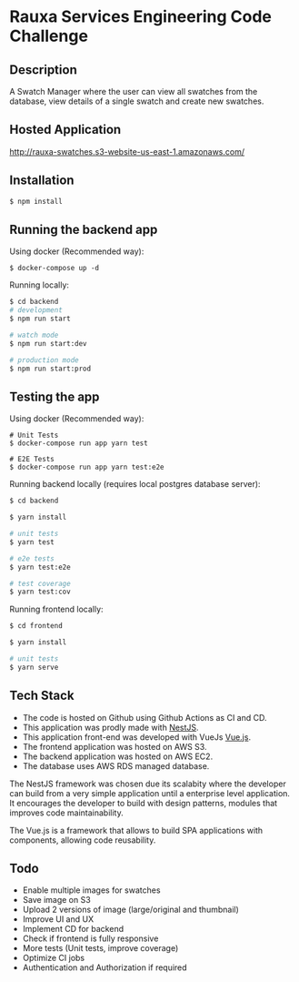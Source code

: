 # Rauxa Services Engineering Code Challenge

## Description

A Swatch Manager where the user can view all swatches from the database, view
details of a single swatch and create new swatches.

## Hosted Application

http://rauxa-swatches.s3-website-us-east-1.amazonaws.com/

## Installation

```bash
$ npm install
```

## Running the backend app

Using docker (Recommended way):

```
$ docker-compose up -d
```

Running locally:

```bash
$ cd backend
# development
$ npm run start

# watch mode
$ npm run start:dev

# production mode
$ npm run start:prod
```

## Testing the app

Using docker (Recommended way):

```
# Unit Tests
$ docker-compose run app yarn test

# E2E Tests
$ docker-compose run app yarn test:e2e
```

Running backend locally (requires local postgres database server):

```bash
$ cd backend

$ yarn install

# unit tests
$ yarn test

# e2e tests
$ yarn test:e2e

# test coverage
$ yarn test:cov
```

Running frontend locally:

```bash
$ cd frontend

$ yarn install

# unit tests
$ yarn serve
```

## Tech Stack

* The code is hosted on Github using Github Actions as CI and CD.
* This application was prodly made with [NestJS](http://nestjs.com/).
* This application front-end was developed with VueJs [Vue.js](https://vuejs.org/).
* The frontend application was hosted on AWS S3.
* The backend application was hosted on AWS EC2.
* The database uses AWS RDS managed database.

The NestJS framework was chosen due its scalabity where the developer can build
from a very simple application until a enterprise level application. It
encourages the developer to build with design patterns, modules that improves
code maintainability.

The Vue.js is a framework that allows to build SPA applications with components,
allowing code reusability.

## Todo

* Enable multiple images for swatches
* Save image on S3
* Upload 2 versions of image (large/original and thumbnail)
* Improve UI and UX
* Implement CD for backend
* Check if frontend is fully responsive
* More tests (Unit tests, improve coverage)
* Optimize CI jobs
* Authentication and Authorization if required
